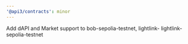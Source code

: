 ```yaml
---
'@api3/contracts': minor
---
```


Add dAPI and Market support to bob-sepolia-testnet, lightlink- lightlink-sepolia-testnet
